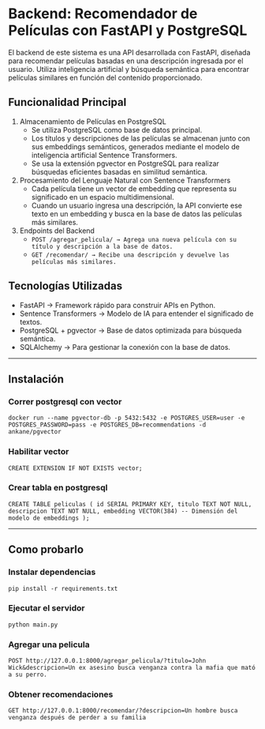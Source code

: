 # Backend: Recomendador de Películas con FastAPI y PostgreSQL
El backend de este sistema es una API desarrollada con FastAPI, diseñada para recomendar películas basadas en una descripción ingresada por el usuario. Utiliza inteligencia artificial y búsqueda semántica para encontrar películas similares en función del contenido proporcionado.
## Funcionalidad Principal
1. Almacenamiento de Películas en PostgreSQL
   - Se utiliza PostgreSQL como base de datos principal.
   - Los títulos y descripciones de las películas se almacenan junto con sus embeddings semánticos, generados mediante el modelo de inteligencia artificial Sentence Transformers.
   - Se usa la extensión pgvector en PostgreSQL para realizar búsquedas eficientes basadas en similitud semántica.
2. Procesamiento del Lenguaje Natural con Sentence Transformers
   - Cada película tiene un vector de embedding que representa su significado en un espacio multidimensional.
   - Cuando un usuario ingresa una descripción, la API convierte ese texto en un embedding y busca en la base de datos las películas más similares.
3. Endpoints del Backend
   - `POST /agregar_pelicula/ → Agrega una nueva película con su título y descripción a la base de datos.`
   - `GET /recomendar/ → Recibe una descripción y devuelve las películas más similares.`
## Tecnologías Utilizadas
- FastAPI → Framework rápido para construir APIs en Python.
- Sentence Transformers → Modelo de IA para entender el significado de textos.
- PostgreSQL + pgvector → Base de datos optimizada para búsqueda semántica.
- SQLAlchemy → Para gestionar la conexión con la base de datos.
---
## Instalación

### Correr postgresql con vector
`docker run --name pgvector-db -p 5432:5432 -e POSTGRES_USER=user -e POSTGRES_PASSWORD=pass -e POSTGRES_DB=recommendations -d ankane/pgvector`

### Habilitar vector 
`CREATE EXTENSION IF NOT EXISTS vector;`

### Crear tabla en postgresql

`
CREATE TABLE peliculas (
    id SERIAL PRIMARY KEY,
    titulo TEXT NOT NULL,
    descripcion TEXT NOT NULL,
    embedding VECTOR(384) -- Dimensión del modelo de embeddings
);
`

---

## Como probarlo

### Instalar dependencias
`pip install -r requirements.txt`

### Ejecutar el servidor
`python main.py`

### Agregar una pelicula
`POST http://127.0.0.1:8000/agregar_pelicula/?titulo=John Wick&descripcion=Un ex asesino busca venganza contra la mafia que mató a su perro.`

### Obtener recomendaciones
`GET http://127.0.0.1:8000/recomendar/?descripcion=Un hombre busca venganza después de perder a su familia`
